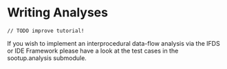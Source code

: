 # Writing Analyses

```
// TODO improve tutorial!
```

If you wish to implement an interprocedural data-flow analysis via the IFDS or IDE Framework please have a look at the test cases in the sootup.analysis submodule.
